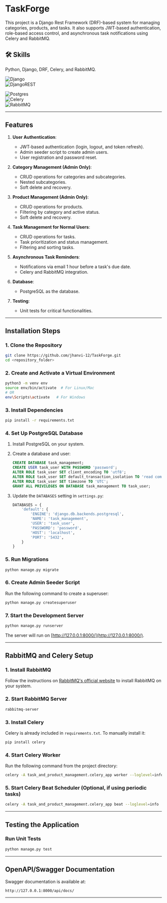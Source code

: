 # TaskForge

This project is a Django Rest Framework (DRF)-based system for managing categories, products, and tasks. It also supports JWT-based authentication, role-based access control, and asynchronous task notifications using Celery and RabbitMQ.

## 🛠 Skills
Python, Django, DRF, Celery, and RabbitMQ.

![Django](https://img.shields.io/badge/django-%23092E20.svg?style=for-the-badge&logo=django&logoColor=white)  
![DjangoREST](https://img.shields.io/badge/DJANGO-REST-ff1709?style=for-the-badge&logo=django&logoColor=white&color=ff1709&labelColor=gray)

![Postgres](https://img.shields.io/badge/postgres-%23316192.svg?style=for-the-badge&logo=postgresql&logoColor=white)  
![Celery](https://img.shields.io/badge/celery-%23a9cc54.svg?style=for-the-badge&logo=celery&logoColor=ddf4a4)  
![RabbitMQ](https://img.shields.io/badge/Rabbitmq-FF6600?style=for-the-badge&logo=rabbitmq&logoColor=white)

---

## Features

1. **User Authentication**:
   - JWT-based authentication (login, logout, and token refresh).
   - Admin seeder script to create admin users.
   - User registration and password reset.

2. **Category Management (Admin Only)**:
   - CRUD operations for categories and subcategories.
   - Nested subcategories.
   - Soft delete and recovery.

3. **Product Management (Admin Only)**:
   - CRUD operations for products.
   - Filtering by category and active status.
   - Soft delete and recovery.

4. **Task Management for Normal Users**:
   - CRUD operations for tasks.
   - Task prioritization and status management.
   - Filtering and sorting tasks.

5. **Asynchronous Task Reminders**:
   - Notifications via email 1 hour before a task's due date.
   - Celery and RabbitMQ integration.

6. **Database**:
   - PostgreSQL as the database.

7. **Testing**:
   - Unit tests for critical functionalities.

---

## Installation Steps

### 1. Clone the Repository
```bash
git clone https://github.com/jhanvi-12/TaskForge.git
cd <repository_folder>
```

### 2. Create and Activate a Virtual Environment
```bash
python3 -m venv env
source env/bin/activate  # For Linux/Mac
# OR
env\Scripts\activate   # For Windows
```

### 3. Install Dependencies
```bash
pip install -r requirements.txt
```

### 4. Set Up PostgreSQL Database
1. Install PostgreSQL on your system.
2. Create a database and user:
   ```sql
   CREATE DATABASE task_management;
   CREATE USER task_user WITH PASSWORD 'password';
   ALTER ROLE task_user SET client_encoding TO 'utf8';
   ALTER ROLE task_user SET default_transaction_isolation TO 'read committed';
   ALTER ROLE task_user SET timezone TO 'UTC';
   GRANT ALL PRIVILEGES ON DATABASE task_management TO task_user;
   ```

3. Update the `DATABASES` setting in `settings.py`:
   ```python
   DATABASES = {
       'default': {
           'ENGINE': 'django.db.backends.postgresql',
           'NAME': 'task_management',
           'USER': 'task_user',
           'PASSWORD': 'password',
           'HOST': 'localhost',
           'PORT': '5432',
       }
   }
   ```

### 5. Run Migrations
```bash
python manage.py migrate
```

### 6. Create Admin Seeder Script
Run the following command to create a superuser:
```bash
python manage.py createsuperuser
```

### 7. Start the Development Server
```bash
python manage.py runserver
```
The server will run on [http://127.0.0.1:8000/](http://127.0.0.1:8000/).

---

## RabbitMQ and Celery Setup

### 1. Install RabbitMQ
Follow the instructions on [RabbitMQ's official website](https://www.rabbitmq.com/download.html) to install RabbitMQ on your system.

### 2. Start RabbitMQ Server
```bash
rabbitmq-server
```

### 3. Install Celery
Celery is already included in `requirements.txt`. To manually install it:
```bash
pip install celery
```

### 4. Start Celery Worker
Run the following command from the project directory:
```bash
celery -A task_and_product_management.celery_app worker --loglevel=info
```

### 5. Start Celery Beat Scheduler (Optional, if using periodic tasks)
```bash
celery -A task_and_product_management.celery_app beat --loglevel=info
```

---

## Testing the Application

### Run Unit Tests
```bash
python manage.py test
```

---

## OpenAPI/Swagger Documentation

Swagger documentation is available at:
```text
http://127.0.0.1:8000/api/docs/
```

---

